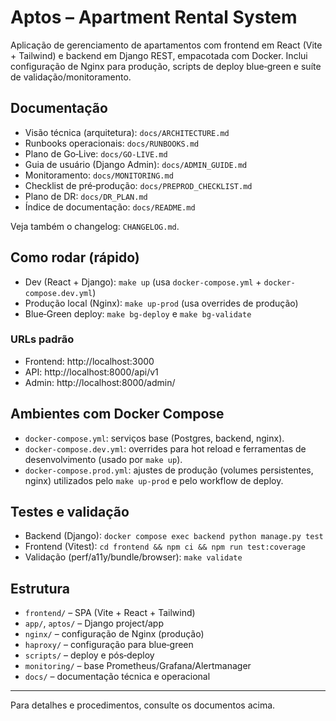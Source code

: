 # Aptos – Apartment Rental System

Aplicação de gerenciamento de apartamentos com frontend em React (Vite + Tailwind) e backend em Django REST, empacotada com Docker. Inclui configuração de Nginx para produção, scripts de deploy blue‑green e suíte de validação/monitoramento.

## Documentação
- Visão técnica (arquitetura): `docs/ARCHITECTURE.md`
- Runbooks operacionais: `docs/RUNBOOKS.md`
- Plano de Go‑Live: `docs/GO-LIVE.md`
- Guia de usuário (Django Admin): `docs/ADMIN_GUIDE.md`
- Monitoramento: `docs/MONITORING.md`
- Checklist de pré‑produção: `docs/PREPROD_CHECKLIST.md`
- Plano de DR: `docs/DR_PLAN.md`
- Índice de documentação: `docs/README.md`

Veja também o changelog: `CHANGELOG.md`.

## Como rodar (rápido)
- Dev (React + Django): `make up` (usa `docker-compose.yml` + `docker-compose.dev.yml`)
- Produção local (Nginx): `make up-prod` (usa overrides de produção)
- Blue‑Green deploy: `make bg-deploy` e `make bg-validate`

### URLs padrão
- Frontend: http://localhost:3000
- API: http://localhost:8000/api/v1
- Admin: http://localhost:8000/admin/

## Ambientes com Docker Compose
- `docker-compose.yml`: serviços base (Postgres, backend, nginx).
- `docker-compose.dev.yml`: overrides para hot reload e ferramentas de desenvolvimento (usado por `make up`).
- `docker-compose.prod.yml`: ajustes de produção (volumes persistentes, nginx) utilizados pelo `make up-prod` e pelo workflow de deploy.

## Testes e validação
- Backend (Django): `docker compose exec backend python manage.py test`
- Frontend (Vitest): `cd frontend && npm ci && npm run test:coverage`
- Validação (perf/a11y/bundle/browser): `make validate`

## Estrutura
- `frontend/` – SPA (Vite + React + Tailwind)
- `app/`, `aptos/` – Django project/app
- `nginx/` – configuração de Nginx (produção)
- `haproxy/` – configuração para blue‑green
- `scripts/` – deploy e pós‑deploy
- `monitoring/` – base Prometheus/Grafana/Alertmanager
- `docs/` – documentação técnica e operacional

---

Para detalhes e procedimentos, consulte os documentos acima.

